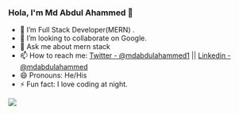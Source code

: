 ### Hola, I'm Md Abdul Ahammed 👋

- 🔭 I’m Full Stack Developer(MERN) .
- 👯 I’m looking to collaborate on Google.
- 💬 Ask me about mern stack
- 📫 How to reach me: [Twitter - @mdabdulahammed1](https://twitter.com/mdabdulahammed1) || [Linkedin - @mdabdulahammed](https://www.linkedin.com/in/mdabdulahammed/)
- 😄 Pronouns: He/His
- ⚡ Fun fact: I love coding at night.

<img src="https://github-readme-stats.vercel.app/api?username=md-abdul-ahammed&&show_icons=true&title_color=ffffff&icon_color=bb2acf&text_color=daf7dc&bg_color=151515" />
